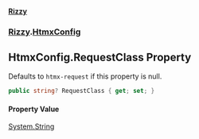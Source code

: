 #### [Rizzy](index.md 'index')
### [Rizzy](Rizzy.md 'Rizzy').[HtmxConfig](Rizzy.HtmxConfig.md 'Rizzy.HtmxConfig')

## HtmxConfig.RequestClass Property

Defaults to `htmx-request` if this property is null.

```csharp
public string? RequestClass { get; set; }
```

#### Property Value
[System.String](https://docs.microsoft.com/en-us/dotnet/api/System.String 'System.String')